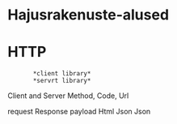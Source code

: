 # Hajusrakenuste-alused


# HTTP     

           *client library*
           *servrt library*

Client and Server
Method, Code, Url

request    Response
payload    Html
Json       Json



